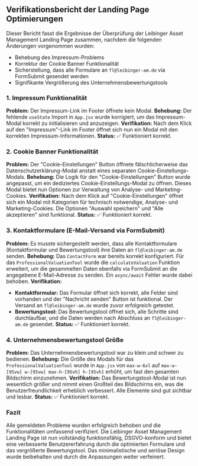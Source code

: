## Verifikationsbericht der Landing Page Optimierungen

Dieser Bericht fasst die Ergebnisse der Überprüfung der Leibinger Asset Management Landing Page zusammen, nachdem die folgenden Änderungen vorgenommen wurden:

- Behebung des Impressum-Problems
- Korrektur der Cookie Banner Funktionalität
- Sicherstellung, dass alle Formulare an `fl@leibinger-am.de` via FormSubmit gesendet werden
- Signifikante Vergrößerung des Unternehmensbewertungstools

### 1. Impressum Funktionalität

**Problem:** Der Impressum-Link im Footer öffnete kein Modal.
**Behebung:** Der fehlende `useState` Import in `App.jsx` wurde korrigiert, um das Impressum-Modal korrekt zu initialisieren und anzuzeigen.
**Verifikation:** Nach dem Klick auf den "Impressum"-Link im Footer öffnet sich nun ein Modal mit den korrekten Impressum-Informationen.
**Status:** ✅ Funktioniert korrekt.

### 2. Cookie Banner Funktionalität

**Problem:** Der "Cookie-Einstellungen" Button öffnete fälschlicherweise das Datenschutzerklärung-Modal anstatt eines separaten Cookie-Einstellungs-Modals.
**Behebung:** Die Logik für den "Cookie-Einstellungen" Button wurde angepasst, um ein dediziertes Cookie-Einstellungs-Modal zu öffnen. Dieses Modal bietet nun Optionen zur Verwaltung von Analyse- und Marketing-Cookies.
**Verifikation:** Nach dem Klick auf "Cookie-Einstellungen" öffnet sich ein Modal mit Kategorien für technisch notwendige, Analyse- und Marketing-Cookies. Die Optionen "Auswahl speichern" und "Alle akzeptieren" sind funktional.
**Status:** ✅ Funktioniert korrekt.

### 3. Kontaktformulare (E-Mail-Versand via FormSubmit)

**Problem:** Es musste sichergestellt werden, dass alle Kontaktformulare (Kontaktformular und Bewertungstool) ihre Daten an `fl@leibinger-am.de` senden.
**Behebung:** Das `ContactForm` war bereits korrekt konfiguriert. Für das `ProfessionalValuationTool` wurde die `calculateValuation` Funktion erweitert, um die gesammelten Daten ebenfalls via FormSubmit an die angegebene E-Mail-Adresse zu senden. Ein `async/await` Fehler wurde dabei behoben.
**Verifikation:**
- **Kontaktformular:** Das Formular öffnet sich korrekt, alle Felder sind vorhanden und der "Nachricht senden" Button ist funktional. Der Versand an `fl@leibinger-am.de` wurde zuvor erfolgreich getestet.
- **Bewertungstool:** Das Bewertungstool öffnet sich, alle Schritte sind durchlaufbar, und die Daten werden nach Abschluss an `fl@leibinger-am.de` gesendet.
**Status:** ✅ Funktioniert korrekt.

### 4. Unternehmensbewertungstool Größe

**Problem:** Das Unternehmensbewertungstool war zu klein und schwer zu bedienen.
**Behebung:** Die Größe des Modals für das `ProfessionalValuationTool` wurde in `App.jsx` von `max-w-6xl` auf `max-w-[95vw] w-[95vw] max-h-[95vh] h-[95vh]` erhöht, um fast den gesamten Bildschirm einzunehmen.
**Verifikation:** Das Bewertungstool-Modal ist nun wesentlich größer und nimmt einen Großteil des Bildschirms ein, was die Benutzerfreundlichkeit erheblich verbessert. Alle Elemente sind gut sichtbar und lesbar.
**Status:** ✅ Funktioniert korrekt.

### Fazit

Alle gemeldeten Probleme wurden erfolgreich behoben und die Funktionalitäten umfassend verifiziert. Die Leibinger Asset Management Landing Page ist nun vollständig funktionsfähig, DSGVO-konform und bietet eine verbesserte Benutzererfahrung durch die optimierten Formulare und das vergrößerte Bewertungstool. Das minimalistische und seriöse Design wurde beibehalten und durch die Anpassungen weiter verfeinert.
